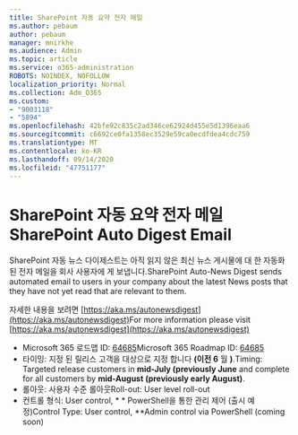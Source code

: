 ```yaml
---
title: SharePoint 자동 요약 전자 메일
ms.author: pebaum
author: pebaum
manager: mnirkhe
ms.audience: Admin
ms.topic: article
ms.service: o365-administration
ROBOTS: NOINDEX, NOFOLLOW
localization_priority: Normal
ms.collection: Adm_O365
ms.custom:
- "9003118"
- "5894"
ms.openlocfilehash: 42bfe92c835c2ad346ce62924d455e5d1396eaa6
ms.sourcegitcommit: c6692ce0fa1358ec3529e59ca0ecdfdea4cdc759
ms.translationtype: MT
ms.contentlocale: ko-KR
ms.lasthandoff: 09/14/2020
ms.locfileid: "47751177"
---
```

# <a name="sharepoint-auto-digest-email"></a><span data-ttu-id="70c8e-102">SharePoint 자동 요약 전자 메일</span><span class="sxs-lookup"><span data-stu-id="70c8e-102">SharePoint Auto Digest Email</span></span>

<span data-ttu-id="70c8e-103">SharePoint 자동 뉴스 다이제스트는 아직 읽지 않은 최신 뉴스 게시물에 대 한 자동화 된 전자 메일을 회사 사용자에 게 보냅니다.</span><span class="sxs-lookup"><span data-stu-id="70c8e-103">SharePoint Auto-News Digest sends automated email to users in your company about the latest News posts that they have not yet read that are relevant to them.</span></span>

<span data-ttu-id="70c8e-104">자세한 내용을 보려면 [https://aka.ms/autonewsdigest](https://aka.ms/autonewsdigest)</span><span class="sxs-lookup"><span data-stu-id="70c8e-104">For more information please visit [https://aka.ms/autonewsdigest](https://aka.ms/autonewsdigest)</span></span>

- <span data-ttu-id="70c8e-105">Microsoft 365 로드맵 ID:  [64685](https://www.microsoft.com/microsoft-365/roadmap?filters=&featureid=64685)</span><span class="sxs-lookup"><span data-stu-id="70c8e-105">Microsoft 365 Roadmap ID:  [64685](https://www.microsoft.com/microsoft-365/roadmap?filters=&featureid=64685)</span></span>
- <span data-ttu-id="70c8e-106">타이밍: 지정 된 릴리스 고객을 대상으로 지정 합니다  **(이전 6**  월  **)**.</span><span class="sxs-lookup"><span data-stu-id="70c8e-106">Timing: Targeted release customers in  **mid-July (previously June**  and complete for all customers by  **mid-August (previously early August)**.</span></span>
- <span data-ttu-id="70c8e-107">롤아웃: 사용자 수준 롤아웃</span><span class="sxs-lookup"><span data-stu-id="70c8e-107">Roll-out: User level roll-out</span></span>
- <span data-ttu-id="70c8e-108">컨트롤 형식: User control, \* \* PowerShell을 통한 관리 제어 (출시 예정)</span><span class="sxs-lookup"><span data-stu-id="70c8e-108">Control Type: User control,  \*\*Admin control via PowerShell (coming soon)</span></span>
